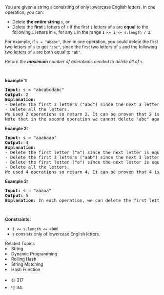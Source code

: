 <p>You are given a string <code>s</code> consisting of only lowercase English letters. In one operation, you can:</p>

<ul>
	<li>Delete <strong>the entire string</strong> <code>s</code>, or</li>
	<li>Delete the <strong>first</strong> <code>i</code> letters of <code>s</code> if the first <code>i</code> letters of <code>s</code> are <strong>equal</strong> to the following <code>i</code> letters in <code>s</code>, for any <code>i</code> in the range <code>1 &lt;= i &lt;= s.length / 2</code>.</li>
</ul>

<p>For example, if <code>s = &quot;ababc&quot;</code>, then in one operation, you could delete the first two letters of <code>s</code> to get <code>&quot;abc&quot;</code>, since the first two letters of <code>s</code> and the following two letters of <code>s</code> are both equal to <code>&quot;ab&quot;</code>.</p>

<p>Return <em>the <strong>maximum</strong> number of operations needed to delete all of </em><code>s</code>.</p>

<p>&nbsp;</p>
<p><strong class="example">Example 1:</strong></p>

<pre>
<strong>Input:</strong> s = &quot;abcabcdabc&quot;
<strong>Output:</strong> 2
<strong>Explanation:</strong>
- Delete the first 3 letters (&quot;abc&quot;) since the next 3 letters are equal. Now, s = &quot;abcdabc&quot;.
- Delete all the letters.
We used 2 operations so return 2. It can be proven that 2 is the maximum number of operations needed.
Note that in the second operation we cannot delete &quot;abc&quot; again because the next occurrence of &quot;abc&quot; does not happen in the next 3 letters.
</pre>

<p><strong class="example">Example 2:</strong></p>

<pre>
<strong>Input:</strong> s = &quot;aaabaab&quot;
<strong>Output:</strong> 4
<strong>Explanation:</strong>
- Delete the first letter (&quot;a&quot;) since the next letter is equal. Now, s = &quot;aabaab&quot;.
- Delete the first 3 letters (&quot;aab&quot;) since the next 3 letters are equal. Now, s = &quot;aab&quot;.
- Delete the first letter (&quot;a&quot;) since the next letter is equal. Now, s = &quot;ab&quot;.
- Delete all the letters.
We used 4 operations so return 4. It can be proven that 4 is the maximum number of operations needed.
</pre>

<p><strong class="example">Example 3:</strong></p>

<pre>
<strong>Input:</strong> s = &quot;aaaaa&quot;
<strong>Output:</strong> 5
<strong>Explanation:</strong> In each operation, we can delete the first letter of s.
</pre>

<p>&nbsp;</p>
<p><strong>Constraints:</strong></p>

<ul>
	<li><code>1 &lt;= s.length &lt;= 4000</code></li>
	<li><code>s</code> consists only of lowercase English letters.</li>
</ul>
<div><div>Related Topics</div><div><li>String</li><li>Dynamic Programming</li><li>Rolling Hash</li><li>String Matching</li><li>Hash Function</li></div></div><br><div><li>👍 317</li><li>👎 34</li></div>